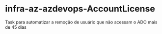 # infra-az-azdevops-AccountLicense
Task para automatizar a remoção de usuário que não acessam o ADO mais de 45 dias
